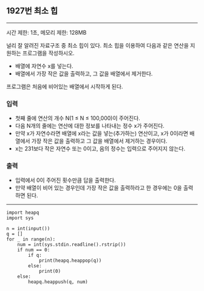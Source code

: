 ## 1927번 최소 힙

---

시간 제한: 1초, 메모리 제한: 128MB

널리 잘 알려진 자료구조 중 최소 힙이 있다. 최소 힙을 이용하여 다음과 같은 연산을 지원하는 프로그램을 작성하시오.

- 배열에 자연수 x를 넣는다.
- 배열에서 가장 작은 값을 출력하고, 그 값을 배열에서 제거한다.  

프로그램은 처음에 비어있는 배열에서 시작하게 된다.

### 입력

- 첫째 줄에 연산의 개수 N(1 ≤ N ≤ 100,000)이 주어진다. 
- 다음 N개의 줄에는 연산에 대한 정보를 나타내는 정수 x가 주어진다. 
- 만약 x가 자연수라면 배열에 x라는 값을 넣는(추가하는) 연산이고, x가 0이라면 배열에서 가장 작은 값을 출력하고 그 값을 배열에서 제거하는 경우이다. 
- x는 231보다 작은 자연수 또는 0이고, 음의 정수는 입력으로 주어지지 않는다.

### 출력
- 입력에서 0이 주어진 횟수만큼 답을 출력한다. 
- 만약 배열이 비어 있는 경우인데 가장 작은 값을 출력하라고 한 경우에는 0을 출력하면 된다.

---
~~~
import heapq
import sys

n = int(input())
q = []
for _ in range(n):
    num = int(sys.stdin.readline().rstrip())
    if num == 0:
        if q:
            print(heapq.heappop(q))
        else:
            print(0)
    else:
        heapq.heappush(q, num)

~~~